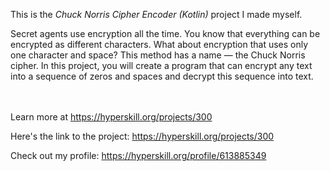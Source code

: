 This is the *Chuck Norris Cipher Encoder (Kotlin)* project I made myself.


<p>Secret agents use encryption all the time. You know that everything can be encrypted as different characters. What about encryption that uses only one character and space? This method has a name — the Chuck Norris cipher. In this project, you will create a program that can encrypt any text into a sequence of zeros and spaces and decrypt this sequence into text.</p><br/><br/>Learn more at <a href="https://hyperskill.org/projects/300?utm_source=ide&utm_medium=ide&utm_campaign=ide&utm_content=project-card">https://hyperskill.org/projects/300</a>

Here's the link to the project: https://hyperskill.org/projects/300

Check out my profile: https://hyperskill.org/profile/613885349